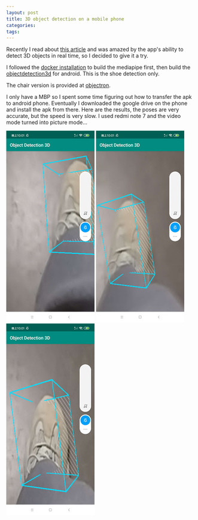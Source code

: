 ```yaml
---
layout: post
title: 3D object detection on a mobile phone 
categories:
tags:
---
```


Recently I read about [this article](https://ai.googleblog.com/2020/03/real-time-3d-object-detection-on-mobile.html) and was amazed by the app's ability to detect 3D objects in real time, so I decided to give it a try. 

I followed the [docker installation](https://github.com/google/mediapipe/blob/master/mediapipe/docs/install.md#installing-using-docker) to build the mediapipe first, then build the [objectdetection3d](https://github.com/google/mediapipe/tree/master/mediapipe/examples/android/src/java/com/google/mediapipe/apps/objectdetection3d) for android. This is the shoe detection only. 

The chair version is provided at [objectron](https://github.com/google/mediapipe/blob/master/mediapipe/docs/objectron_mobile_gpu.md). 

I only have a MBP so I spent some time figuring out how to transfer the apk to android phone. Eventually I downloaded the google drive on the phone and install the apk from there. Here are the results, the poses are very accurate, but the speed is very slow. I used redmi note 7 and the video mode turned into picture mode...

![img](/images/posts/shoe1.jpg)
![img](/images/posts/shoe2.jpg)
![img](/images/posts/shoe3.jpg)







